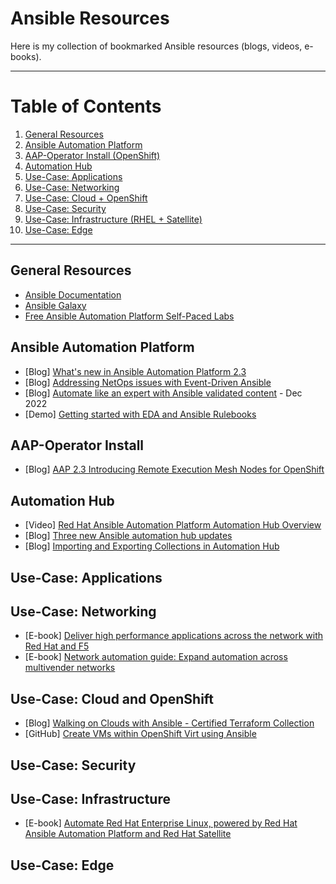 # Ansible Resources

Here is my collection of bookmarked Ansible resources (blogs, videos, e-books).

---
# Table of Contents
1. [General Resources](#general-resources)
2. [Ansible Automation Platform](#ansible-automation-platform )
3. [AAP-Operator Install (OpenShift)](#aap-operator-install)
4. [Automation Hub](#automation-hub)
5. [Use-Case: Applications](#use-case-applications)
7. [Use-Case: Networking](#use-case-networking)
8. [Use-Case: Cloud + OpenShift](#use-case-cloud-and-openshift)
9. [Use-Case: Security](#use-case-security)
10. [Use-Case: Infrastructure (RHEL + Satellite)](#use-case-infrastructure)
11. [Use-Case: Edge](#use-case-edge)
---

## General Resources 
- [Ansible Documentation](https://docs.ansible.com/ansible/latest/index.html)
- [Ansible Galaxy](https://galaxy.ansible.com/)
- [Free Ansible Automation Platform Self-Paced Labs](https://www.ansible.com/products/ansible-training)

## Ansible Automation Platform 
- [Blog] [What's new in Ansible Automation Platform 2.3](https://www.ansible.com/blog/whats-new-in-red-hat-ansible-automation-platform-2.3)
- [Blog] [Addressing NetOps issues with Event-Driven Ansible](https://www.ansible.com/blog/addressing-netops-issues-with-event-driven-ansible)
- [Blog] [Automate like an expert with Ansible validated content](https://www.redhat.com/en/blog/automate-expert-ansible-validated-content) - Dec 2022
- [Demo] [Getting started with EDA and Ansible Rulebooks](https://youtu.be/aqQq5vD8-n0)

## AAP-Operator Install
- [Blog] [AAP 2.3 Introducing Remote Execution Mesh Nodes for OpenShift](https://www.ansible.com/blog/aap-2.3-introducing-remote-execution-mesh-nodes-for-openshift)

## Automation Hub 
- [Video] [Red Hat Ansible Automation Platform Automation Hub Overview](https://youtu.be/_aEX3HkjayI)
- [Blog] [Three new Ansible automation hub updates](https://www.ansible.com/blog/3-new-ansible-automation-hub-updates)
- [Blog] [Importing and Exporting Collections in Automation Hub](https://www.ansible.com/blog/importing/exporting-collections-in-automation-hubs)

## Use-Case: Applications

## Use-Case: Networking
- [E-book] [Deliver high performance applications across the network with Red Hat and F5](https://www.redhat.com/en/engage/network-automation-everyone-20221208?sc_cid=7013a0000026HqEAAU&blaid=4015065)
- [E-book] [Network automation guide: Expand automation across multivender networks](https://www.redhat.com/en/resources/network-automation-guide-ebook)

## Use-Case: Cloud and OpenShift
- [Blog] [Walking on Clouds with Ansible - Certified Terraform Collection](https://www.ansible.com/blog/walking-on-clouds-with-ansible)
- [GitHub] [Create VMs within OpenShift Virt using Ansible](https://github.com/zer0glitch/ocpv-ansible-example)

## Use-Case: Security

## Use-Case: Infrastructure
- [E-book] [Automate Red Hat Enterprise Linux, powered by Red Hat Ansible Automation Platform and Red Hat Satellite](https://www.redhat.com/rhdc/managed-files/li-automate-linux-satellite-e-book-172606-202212-en.pdf)

## Use-Case: Edge

